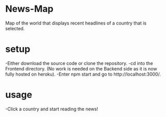 # News-Map

Map of the world that displays recent headlines of a country that is selected.


# setup

-Either download the source code or clone the repository.
-cd into the Frontend directory. (No work is needed on the Backend side as it is now fully hosted on heroku).
-Enter npm start and go to http://localhost:3000/.

# usage

-Click a country and start reading the news!
